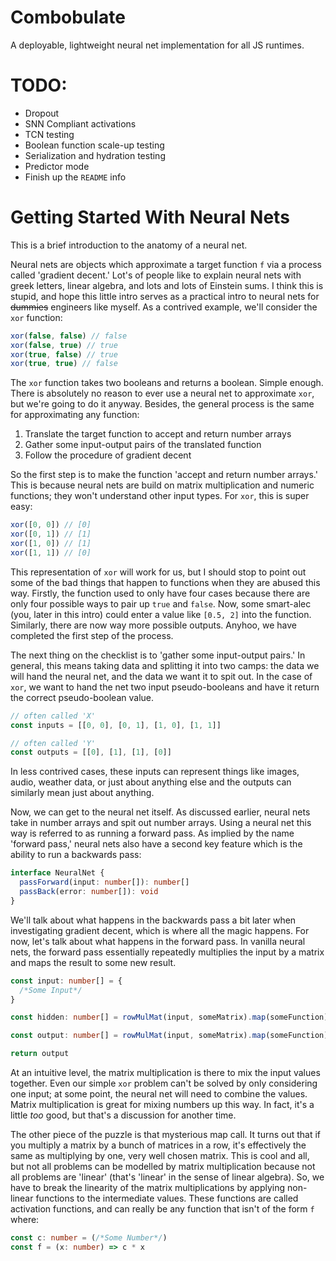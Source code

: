 # Combobulate

A deployable, lightweight neural net implementation for all JS runtimes.

# TODO:

- Dropout
- SNN Compliant activations
- TCN testing
- Boolean function scale-up testing
- Serialization and hydration testing
- Predictor mode
- Finish up the `README` info

# Getting Started With Neural Nets

This is a brief introduction to the anatomy of a neural net.

Neural nets are objects which approximate a target function `f` via a process called 'gradient decent.' Lot's of people like to explain neural nets with greek letters, linear algebra, and lots and lots of Einstein sums. I think this is stupid, and hope this little intro serves as a practical intro to neural nets for ~~dummies~~ engineers like myself. As a contrived example, we'll consider the `xor` function:

```javascript
xor(false, false) // false
xor(false, true) // true
xor(true, false) // true
xor(true, true) // false
```

The `xor` function takes two booleans and returns a boolean. Simple enough. There is absolutely no reason to ever use a neural net to approximate `xor`, but we're going to do it anyway. Besides, the general process is the same for approximating any function:

1. Translate the target function to accept and return number arrays
2. Gather some input-output pairs of the translated function
3. Follow the procedure of gradient decent

So the first step is to make the function 'accept and return number arrays.' This is because neural nets are build on matrix multiplication and numeric functions; they won't understand other input types. For `xor`, this is super easy:

```javascript
xor([0, 0]) // [0]
xor([0, 1]) // [1]
xor([1, 0]) // [1]
xor([1, 1]) // [0]
```

This representation of `xor` will work for us, but I should stop to point out some of the bad things that happen to functions when they are abused this way. Firstly, the function used to only have four cases because there are only four possible ways to pair up `true` and `false`. Now, some smart-alec (you, later in this intro) could enter a value like `[0.5, 2]` into the function. Similarly, there are now way more possible outputs. Anyhoo, we have completed the first step of the process.

The next thing on the checklist is to 'gather some input-output pairs.' In general, this means taking data and splitting it into two camps: the data we will hand the neural net, and the data we want it to spit out. In the case of `xor`, we want to hand the net two input pseudo-booleans and have it return the correct pseudo-boolean value.

```javascript
// often called 'X'
const inputs = [[0, 0], [0, 1], [1, 0], [1, 1]]

// often called 'Y'
const outputs = [[0], [1], [1], [0]]
```

In less contrived cases, these inputs can represent things like images, audio, weather data, or just about anything else and the outputs can similarly mean just about anything.

Now, we can get to the neural net itself. As discussed earlier, neural nets take in number arrays and spit out number arrays. Using a neural net this way is referred to as running a forward pass. As implied by the name 'forward pass,' neural nets also have a second key feature which is the ability to run a backwards pass:

```typescript
interface NeuralNet {
  passForward(input: number[]): number[]
  passBack(error: number[]): void
}
```

We'll talk about what happens in the backwards pass a bit later when investigating gradient decent, which is where all the magic happens. For now, let's talk about what happens in the forward pass. In vanilla neural nets, the forward pass essentially repeatedly multiplies the input by a matrix and maps the result to some new result.

```typescript
const input: number[] = {
  /*Some Input*/
}

const hidden: number[] = rowMulMat(input, someMatrix).map(someFunction)

const output: number[] = rowMulMat(input, someMatrix).map(someFunction)

return output
```

At an intuitive level, the matrix multiplication is there to mix the input values together. Even our simple `xor` problem can't be solved by only considering one input; at some point, the neural net will need to combine the values. Matrix multiplication is great for mixing numbers up this way. In fact, it's a little _too_ good, but that's a discussion for another time.

The other piece of the puzzle is that mysterious map call. It turns out that if you multiply a matrix by a bunch of matrices in a row, it's effectively the same as multiplying by one, very well chosen matrix. This is cool and all, but not all problems can be modelled by matrix multiplication because not all problems are 'linear' (that's 'linear' in the sense of linear algebra). So, we have to break the linearity of the matrix multiplications by applying non-linear functions to the intermediate values. These functions are called activation functions, and can really be any function that isn't of the form `f` where:

```typescript
const c: number = (/*Some Number*/)
const f = (x: number) => c * x
```
